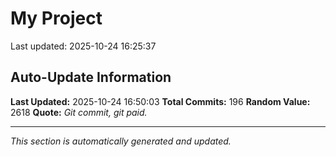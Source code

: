# My Project


Last updated: 2025-10-24 16:25:37




































































































































































































## Auto-Update Information

**Last Updated:** 2025-10-24 16:50:03
**Total Commits:** 196
**Random Value:** 2618
**Quote:** _Git commit, git paid._

---
_This section is automatically generated and updated._